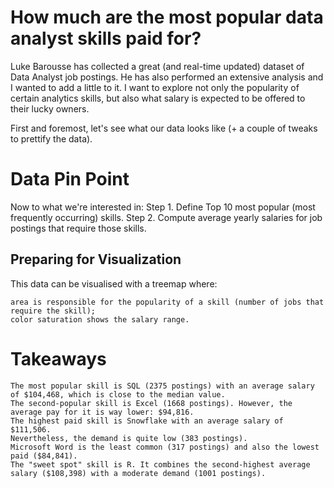 
# How much are the most popular data analyst skills paid for?

Luke Barousse has collected a great (and real-time updated) dataset of Data Analyst job postings. He has also performed an extensive analysis and I wanted to add a little to it. I want to explore not only the popularity of certain analytics skills, but also what salary is expected to be offered to their lucky owners.

First and foremost, let's see what our data looks like (+ a couple of tweaks to prettify the data).

# Data Pin Point
Now to what we're interested in:
Step 1. Define Top 10 most popular (most frequently occurring) skills.
Step 2. Compute average yearly salaries for job postings that require those skills.

## Preparing for Visualization


This data can be visualised with a treemap where:

    area is responsible for the popularity of a skill (number of jobs that require the skill);
    color saturation shows the salary range.


# Takeaways

    The most popular skill is SQL (2375 postings) with an average salary of $104,468, which is close to the median value.
    The second-popular skill is Excel (1668 postings). However, the average pay for it is way lower: $94,816.
    The highest paid skill is Snowflake with an average salary of $111,506.
    Nevertheless, the demand is quite low (383 postings).
    Microsoft Word is the least common (317 postings) and also the lowest paid ($84,841).
    The "sweet spot" skill is R. It combines the second-highest average salary ($108,398) with a moderate demand (1001 postings).

